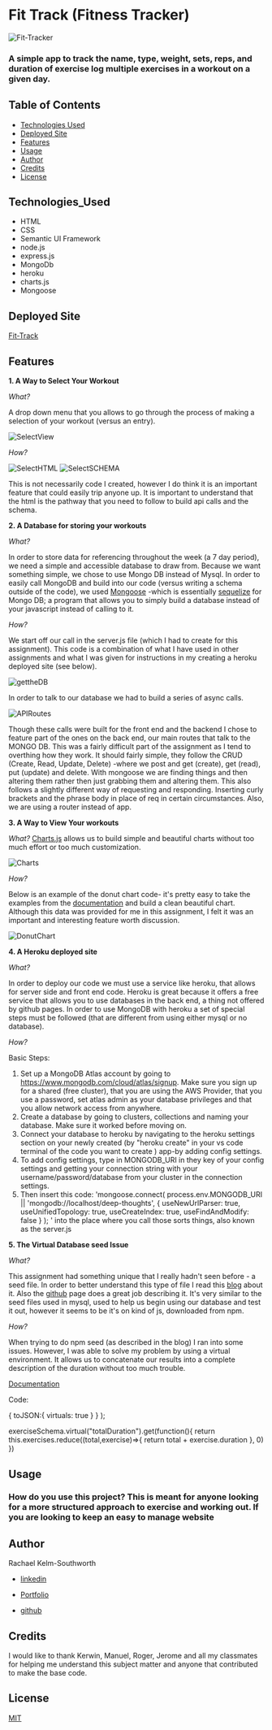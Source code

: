 # Fit Track (Fitness Tracker)
![Fit-Tracker](/Assets/FinishedProduct.png)

### A simple app to track the name, type, weight, sets, reps, and duration of exercise log multiple exercises in a workout on a given day.

## Table of Contents
* [Technologies Used](Technologies_Used)
* [Deployed Site](Deployed)
* [Features](Features)
* [Usage](Usage)
* [Author](Author)
* [Credits](Credits)
* [License](License)

## Technologies_Used
* HTML 
* CSS
* Semantic UI Framework
* node.js
* express.js
* MongoDb
* heroku
* charts.js
* Mongoose
<!-- * handlebars.js -->

## Deployed Site
[Fit-Track](https://glacial-inlet-65172.herokuapp.com/)

## Features 


__1. A Way to Select Your Workout__
 
_What?_

A drop down menu that you allows to go through the process of making a selection of your workout (versus an entry).

![SelectView](/Assets/wkoutSelect.png)

_How?_

![SelectHTML](/Assets/wkoSelectCodeHTML.png)
![SelectSCHEMA](/Assets/wkoSelectCode.png)

This is not necessarily code I created, however I do think it is an important feature that could easily trip anyone up. It is important to understand that the html is the pathway that you need to follow to build api calls and the schema. 

__2. A Database for storing your workouts__

_What?_

In order to store data for referencing throughout the week (a 7 day period), we need a simple and accessible database to draw from. Because we want something simple, we chose to use Mongo DB instead of Mysql. In order to easily call MongoDB and build into our code (versus writing a schema outside of the code), we used [Mongoose](https://mongoosejs.com/) -which is essentially [sequelize](https://mongoosejs.com/) for Mongo DB; a program that allows you to simply build a database instead of your javascript instead of calling to it. 

_How?_

We start off our call in the server.js file (which I had to create for this assignment). This code is a combination of what I have used in other assignments and what I was given for instructions in my creating a heroku deployed site (see below). 

![gettheDB](/Assets/server.js.png)

In order to talk to our database we had to build a series of async calls.

![APIRoutes](/Assets/API-Backend.png)

Though these calls were built for the front end and the backend I chose to feature part of the ones on the back end, our main routes that talk to the MONGO DB. This was a fairly difficult part of the assignment as I tend to overthing how they work. It should fairly simple, they follow the CRUD (Create, Read, Update, Delete) -where we post and get (create), get (read), put (update) and delete. With mongoose we are finding things and then altering them rather then just grabbing them and altering them. This also follows a slightly different way of requesting and responding. Inserting curly brackets and the phrase body in place of req in certain circumstances. Also, we are using a router instead of app.

__3. A Way to View Your workouts__

_What?_
[Charts.js](https://www.chartjs.org/) allows us to build simple and beautiful charts without too much effort or too much customization.


![Charts](/Assets/ChartsDisplay.png)

_How?_


Below is an example of the donut chart code- it's pretty easy to take the examples from the [documentation](https://www.chartjs.org/docs/latest/charts/doughnut.html) and build a clean beautiful chart. Although this data was provided for me in this assignment, I felt it was an important and interesting feature worth discussion.

![DonutChart](/Assets/DonutChartCode.png)

__4. A Heroku deployed site__

_What?_

In order to deploy our code we must use a service like heroku, that allows for server side and front end code. Heroku is great because it offers a free service that allows you to use databases in the back end, a thing not offered by github pages. In order to use MongoDB with heroku a set of special steps must be followed (that are different from using either mysql or no database).

_How?_
  
  Basic Steps:

1. Set up a MongoDB Atlas account by going to https://www.mongodb.com/cloud/atlas/signup. Make sure you sign up for a shared (free cluster), that you are using the AWS Provider, that you use a password, set atlas admin as your database privileges and that you allow network access from anywhere.
2. Create a database by going to clusters, collections and naming your database. Make sure it worked before moving on.
3. Connect your database to heroku by navigating to the heroku settings section on your newly created (by "heroku create" in your vs code terminal of the code you want to create ) app-by adding config settings.
4. To add config settings, type in MONGODB_URI in they key of your config settings and getting your connection string with your username/password/database from your cluster in the connection settings. 
5. Then insert this code: 'mongoose.connect(
  process.env.MONGODB_URI || 'mongodb://localhost/deep-thoughts',
  {
    useNewUrlParser: true,
    useUnifiedTopology: true,
    useCreateIndex: true,
    useFindAndModify: false
  }
);
' 
into the place where you call those sorts things, also known as the server.js

__5. The Virtual Database seed Issue__

_What?_

This assignment had something unique that I really hadn't seen before - a seed file. In order to better understand this type of file I read this [blog](https://medium.com/@shannen.ye/setting-up-a-database-and-seed-file-7e73fe2a9fe6) about it. Also the [github](https://www.npmjs.com/package/seed-js) page does a great job describing it. It's very similar to the seed files used in mysql, used to help us begin using our database and test it out, however it seems to be it's on kind of js, downloaded from npm. 

_How?_

When trying to do npm seed (as described in the blog) I ran into some issues. However, I was able to solve my problem by using a virtual environment. It allows us to concatenate our results into a complete description of the duration without too much trouble.

[Documentation](https://mongoosejs.com/docs/tutorials/virtuals.html)

Code: 

{
  toJSON:{
    virtuals: true
  }
}
);

exerciseSchema.virtual("totalDuration").get(function(){
  return this.exercises.reduce((total,exercise)=>{
    return total + exercise.duration
  }, 0)
})



## Usage
### How do you use this project? This is meant for anyone looking for a more structured approach to exercise and working out. If you are looking to keep an easy to manage website 
 
## Author 
Rachael Kelm-Southworth

* [linkedin](https://www.linkedin.com/in/rachael-kelm-southworth-87a3831b3) 

* [Portfolio](https://rksouth.github.io/Portfolio/ )

* [github](https://github.com/RKSouth/)

 ## Credits

I would like to thank Kerwin, Manuel, Roger, Jerome and all my classmates for helping me understand this subject matter and anyone that contributed to make the base code.

## License
[MIT](https://choosealicense.com/licenses/mit/)



